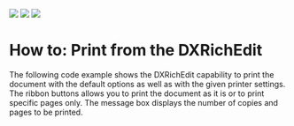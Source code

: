 <!-- default badges list -->
![](https://img.shields.io/endpoint?url=https://codecentral.devexpress.com/api/v1/VersionRange/134576736/23.1.2%2B)
[![](https://img.shields.io/badge/Open_in_DevExpress_Support_Center-FF7200?style=flat-square&logo=DevExpress&logoColor=white)](https://supportcenter.devexpress.com/ticket/details/T591103)
[![](https://img.shields.io/badge/📖_How_to_use_DevExpress_Examples-e9f6fc?style=flat-square)](https://docs.devexpress.com/GeneralInformation/403183)
<!-- default badges end -->
# How to: Print from the DXRichEdit


The following code example shows the DXRichEdit capability to print the document with the default options as well as with the given printer settings. <br>The ribbon buttons allows you to print the document as it is or to print specific pages only. The message box displays the number of copies and pages to be printed.

<br/>


